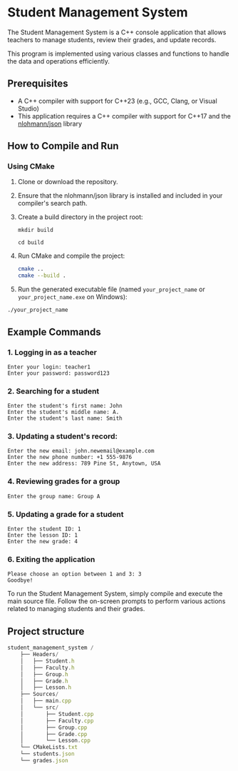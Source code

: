 # Student Management System

The Student Management System is a C++ console application that allows teachers to manage students, review their grades, and update records. 

This program is implemented using various classes and functions to handle the data and operations efficiently.

## Prerequisites

- A C++ compiler with support for C++23 (e.g., GCC, Clang, or Visual Studio)
- This application requires a C++ compiler with support for C++17 and the [nlohmann/json](https://github.com/nlohmann/json) library

## How to Compile and Run

### Using CMake

1. Clone or download the repository.
2. Ensure that the nlohmann/json library is installed and included in your compiler's search path.
3. Create a build directory in the project root:

   `mkdir build`

   `cd build`
4. Run CMake and compile the project:
   ```bash 
   cmake ..
   cmake --build .
   ```
5. Run the generated executable file (named `your_project_name` or `your_project_name.exe` on Windows):

`./your_project_name`
## Example Commands
### 1. Logging in as a teacher 

```
Enter your login: teacher1
Enter your password: password123
```

### 2. Searching for a student
```Please choose an option between 1 and 3: 1
Enter the student's first name: John
Enter the student's middle name: A.
Enter the student's last name: Smith
```

### 3. Updating a student's record:
```Do you want to update any records? (y/n): y
Enter the new email: john.newemail@example.com
Enter the new phone number: +1 555-9876
Enter the new address: 789 Pine St, Anytown, USA
```
### 4. Reviewing grades for a group
```Please choose an option between 1 and 3: 2
Enter the group name: Group A
``` 
### 5. Updating a grade for a student
```Do you want to update any grades? (y/n): y
Enter the student ID: 1
Enter the lesson ID: 1
Enter the new grade: 4
```
### 6. Exiting the application
```
Please choose an option between 1 and 3: 3
Goodbye!
```


To run the Student Management System, simply compile and execute the main source file. Follow the on-screen prompts to perform various actions related to managing students and their grades.

## Project structure

```js
student_management_system /
    ├── Headers/
    │   ├── Student.h
    │   ├── Faculty.h
    │   ├── Group.h
    │   ├── Grade.h
    │   ├── Lesson.h
    ├── Sources/
    │   ├── main.cpp
    │   └── src/
    │       ├── Student.cpp
    │       ├── Faculty.cpp
    │       ├── Group.cpp
    │       ├── Grade.cpp
    │       └── Lesson.cpp
    └── CMakeLists.txt     
    └── students.json       
    └── grades.json
   
```
